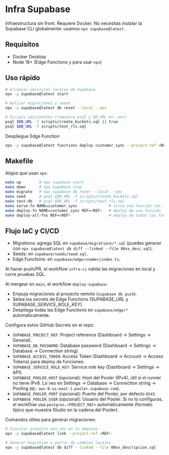 # Infra Supabase
Infraestructura sin front. Requiere Docker. No necesitas instalar la Supabase CLI globalmente: usamos `npx supabase@latest`.

## Requisitos
- Docker Desktop
- Node 18+ (Edge Functions y para usar `npx`)

## Uso rápido
```bash
# Arrancar servicios locales de Supabase
npx -y supabase@latest start

# Aplicar migraciones y seeds
npx -y supabase@latest db reset --local --yes

# Scripts adicionales (requiere psql y DB_URL en .env)
psql $DB_URL -f scripts/create_buckets.sql || true
psql $DB_URL -f scripts/test_rls.sql
```

Despliegue Edge Function
```bash
npx -y supabase@latest functions deploy customer_sync --project-ref <REF>
```

## Makefile
Atajos que usan `npx`:
```bash
make up        # npx supabase start
make down      # npx supabase stop
make migrate   # npx supabase db reset --local --yes
make seed      # psql $DB_URL -f scripts/create_buckets.sql
make test-db   # psql $DB_URL -f scripts/test_rls.sql
make serve-fn NAME=customer_sync              # sirve una función con .env
make deploy-fn NAME=customer_sync REF=<REF>   # deploy de una función
make deploy-all-fns REF=<REF>                 # deploy de todas las funciones
```

## Flujo IaC y CI/CD
- Migrations: agrega SQL en `supabase/migrations/*.sql` (puedes generar con `npx supabase@latest db diff --linked --file 00xx_desc.sql`).
- Seeds: en `supabase/seeds/seed.sql`.
- Edge Functions: en `supabase/edge/<name>/index.ts`.

Al hacer push/PR, el workflow `infra-ci` valida las migraciones en local y corre pruebas SQL.

Al mergear en `main`, el workflow `deploy-supabase`:
- Empuja migraciones al proyecto remoto (`supabase db push`).
- Setea los secrets de Edge Functions (SUPABASE_URL y SUPABASE_SERVICE_ROLE_KEY).
- Despliega todas las Edge Functions en `supabase/edge/*` automáticamente.

Configura estos GitHub Secrets en el repo:
- `SUPABASE_PROJECT_REF`: Project reference (Dashboard → Settings → General).
- `SUPABASE_DB_PASSWORD`: Database password (Dashboard → Settings → Database → Connection string).
- `SUPABASE_ACCESS_TOKEN`: Access Token (Dashboard → Account → Access Tokens) para deploy de funciones.
- `SUPABASE_SERVICE_ROLE_KEY`: Service role key (Dashboard → Settings → API).
- `SUPABASE_POOLER_HOST` (opcional): Host del Pooler (IPv4), útil si el runner no tiene IPv6. Lo ves en Settings → Database → Connection string → Pooling (ej.: `aws-0-us-east-1.pooler.supabase.com`).
- `SUPABASE_POOLER_PORT` (opcional): Puerto del Pooler, por defecto `6543`.
 - `SUPABASE_POOLER_USER` (opcional): Usuario del Pooler. Si no lo configuras, el workflow usa `postgres.<PROJECT_REF>` automáticamente (formato típico que muestra Studio en la cadena del Pooler).

Comandos útiles para generar migraciones:
```bash
# Vincular proyecto una vez en tu máquina
npx -y supabase@latest link --project-ref <REF>

# Generar migration a partir de cambios locales
npx -y supabase@latest db diff --linked --file 00xx_descripcion.sql
```
